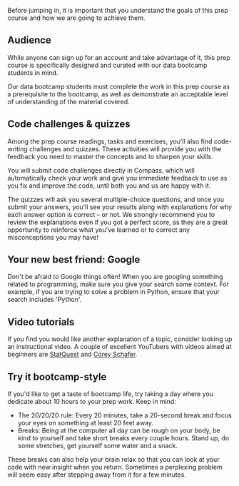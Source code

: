 

Before jumping in, it is important that you understand the goals of this prep course and how we are going to achieve them.

## Audience

While anyone can sign up for an account and take advantage of it, this prep course is specifically designed and curated with our data bootcamp students in mind.

Our data bootcamp students must complete the work in this prep course as a prerequisite to the bootcamp, as well as demonstrate an acceptable level of understanding of the material covered.

## Code challenges & quizzes

Among the prep course readings, tasks and exercises, you'll also find code-writing challenges and quizzes. These activities will provide you with the feedback you need to master the concepts and to sharpen your skills.

You will submit code challenges directly in Compass, which will automatically check your work and give you immediate feedback to use as you fix and improve the code, until both you and us are happy with it.

The quizzes will ask you several multiple-choice questions, and once you submit your answers, you'll see your results along with explanations for why each answer option is correct – or not. We strongly recommend you to review the explanations even if you got a perfect score, as they are a great opportunity to reinforce what you've learned or to correct any misconceptions you may have!

## Your new best friend: Google

Don't be afraid to Google things often! When you are googling something related to programming, make sure you give your search some context. For example, if you are trying to solve a problem in Python, ensure that your search includes 'Python'.

## Video tutorials

If you find you would like another explanation of a topic, consider looking up an instructional video. A couple of excellent YouTubers with videos aimed at beginners are [StatQuest](https://www.youtube.com/user/joshstarmer) and [Corey Schafer](https://www.youtube.com/channel/UCCezIgC97PvUuR4_gbFUs5g).

## Try it bootcamp-style

If you'd like to get a taste of bootcamp life, try taking a day where you dedicate about 10 hours to your prep work. Keep in mind:

* The 20/20/20 rule: Every 20 minutes, take a 20-second break and focus your eyes on something at least 20 feet away.
* Breaks: Being at the computer all day can be rough on your body, be kind to yourself and take short breaks every couple hours. Stand up, do some stretches, get yourself some water and a snack.

These breaks can also help your brain relax so that you can look at your code with new insight when you return. Sometimes a perplexing problem will seem easy after stepping away from it for a few minutes.
